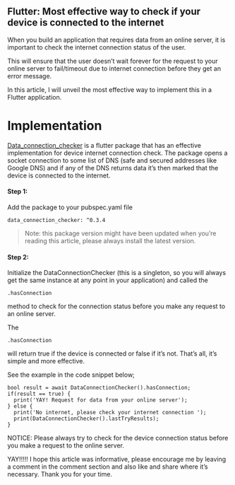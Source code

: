 ## Flutter: Most effective way to check if your device is connected to the internet

When you build an application that requires data from an online server, it is important to check the internet connection status of the user. 

This will ensure that the user doesn’t wait forever for the request to your online server to fail/timeout due to internet connection before they get an error message. 

In this article, I will unveil the most effective way to implement this in a Flutter application.


# Implementation

[Data_connection_checker](https://pub.dev/packages/data_connection_checker) is a flutter package that has an effective implementation for device internet connection check. The package opens a socket connection to some list of DNS (safe and secured addresses like Google DNS) and if any of the DNS returns data it’s then marked that the device is connected to the internet. 

#### Step 1: 
Add the package to your pubspec.yaml file

    data_connection_checker: ^0.3.4

>    Note: this package version might have been updated when you’re
> reading this article, please always install the latest version.

#### Step 2: 

Initialize the DataConnectionChecker (this is a singleton, so you will always get the same instance at any point in your application) and called the 
```
.hasConnection
``` 
 method to check for the connection status before you make any request to an online server.

The 
```
.hasConnection
``` 
will return true if the device is connected or false if it’s not. That’s all, it’s simple and more effective.

See the example in the code snippet below;


    bool result = await DataConnectionChecker().hasConnection;
    if(result == true) {
      print('YAY! Request for data from your online server');
    } else {
      print('No internet, please check your internet connection ');
      print(DataConnectionChecker().lastTryResults);
    }



> 
NOTICE: Please always try to check for the device connection status before you make a request to the online server.

YAY!!!!! I hope this article was informative, please encourage me by leaving a comment in the comment section and also like and share where it’s necessary. Thank you for your time.